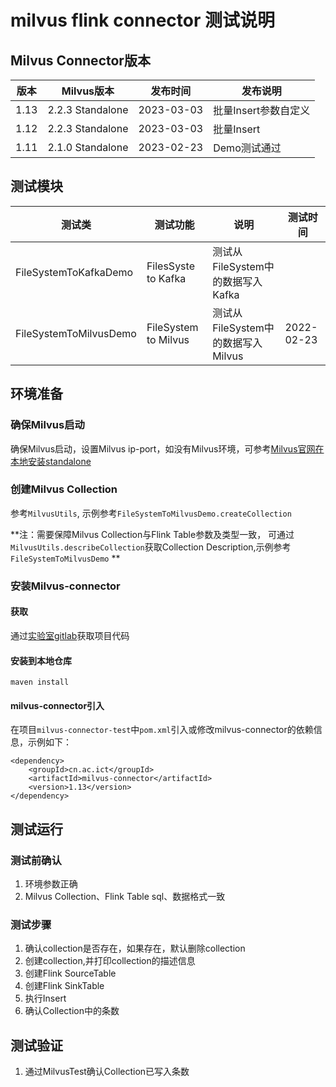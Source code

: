 # milvus flink connector 测试说明
## Milvus Connector版本
| 版本   | Milvus版本         | 发布时间         | 发布说明     |
|------|------------------|--------------|----------|
| 1.13| 2.2.3 Standalone|2023-03-03|批量Insert参数自定义|
| 1.12| 2.2.3 Standalone|2023-03-03|批量Insert|
| 1.11 | 2.1.0 Standalone | 2023-02-23   | Demo测试通过 |

## 测试模块

|测试类|测试功能| 说明                        | 测试时间 |
|---|---|---------------------------|------|
|FileSystemToKafkaDemo|FilesSyste to Kafka| 测试从FileSystem中的数据写入Kafka|
|FileSystemToMilvusDemo|FileSystem to Milvus| 测试从FileSystem中的数据写入Milvus |2022-02-23|

## 环境准备
### 确保Milvus启动
确保Milvus启动，设置Milvus ip-port，如没有Milvus环境，可参考[Milvus官网在本地安装standalone](https://milvus.io/docs/install_standalone-operator.md)
### 创建Milvus Collection

参考`MilvusUtils`, 示例参考`FileSystemToMilvusDemo.createCollection`

**注：需要保障Milvus Collection与Flink Table参数及类型一致， 可通过`MilvusUtils.describeCollection`获取Collection Description,示例参考`FileSystemToMilvusDemo` **

### 安装Milvus-connector
#### 获取
通过[实验室gitlab](http://10.60.1.90/contentanalysis/milvus-connector.git)获取项目代码
#### 安装到本地仓库
```maven install```
#### milvus-connector引入
在项目`milvus-connector-test`中`pom.xml`引入或修改milvus-connector的依赖信息，示例如下：
```
<dependency>
    <groupId>cn.ac.ict</groupId>
    <artifactId>milvus-connector</artifactId>
    <version>1.13</version>
</dependency>
```
## 测试运行
### 测试前确认
1. 环境参数正确
2. Milvus Collection、Flink Table sql、数据格式一致
### 测试步骤
1. 确认collection是否存在，如果存在，默认删除collection
2. 创建collection,并打印collection的描述信息
3. 创建Flink SourceTable
4. 创建Flink SinkTable
5. 执行Insert
6. 确认Collection中的条数
## 测试验证
1. 通过MilvusTest确认Collection已写入条数
